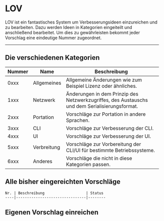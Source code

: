 # LOV
LOV ist ein fantastisches System um Verbesserungsideen einzureichen und zu bearbeiten. Dazu werden Ideen in Kategorien eingeiteilt und anschließend bearbeitet. Um dies zu gewährleisten bekommt jeder Vorschlag eine eindeutige Nummer zugeordnet.

---

## Die verschiedenen Kategorien
Nummer | Name | Beschreibung
-------|------|-------------
0xxx | Allgemeines | Allgemeine Änderungen wie zum Beispiel Lizenz oder ähnliches.
1xxx | Netzwerk | Änderungen in dem Prinzip des Netzwerkzugriffes, des Austauschs und dem Serialisierungsformat.
2xxx | Portation | Vorschläge zur Portation in andere Sprachen.
3xxx | CLI | Vorschläge zur Verbesserung der CLI.
4xxx | UI | Vorschläge zur Verbesserung der UI.
5xxx | Verbreitung | Vorschläge zur Vorbereitung der CLI/UI für bestimmte Betriebssysteme.
6xxx | Anderes | Vorschläge die nicht in diese Kategorien passen.

## Alle bisher eingereichten Vorschläge
```
Nr. | Beschreibung                   | Status
----|--------------------------------|--------
```

## Eigenen Vorschlag einreichen
